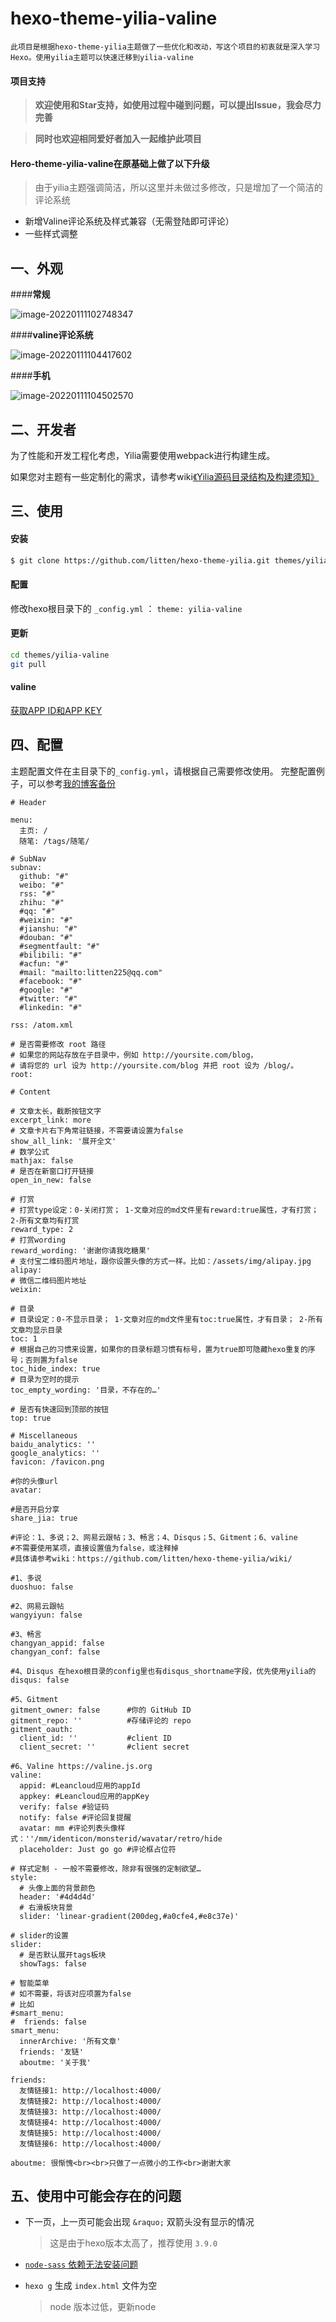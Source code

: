 hexo-theme-yilia-valine
================

    此项目是根据hexo-theme-yilia主题做了一些优化和改动，写这个项目的初衷就是深入学习Hexo。使用yilia主题可以快速迁移到yilia-valine



#### 项目支持

> **欢迎使用和Star支持，如使用过程中碰到问题，可以提出Issue，我会尽力完善**

> **同时也欢迎相同爱好者加入一起维护此项目**

#### Hero-theme-yilia-valine在原基础上做了以下升级
> 由于yilia主题强调简洁，所以这里并未做过多修改，只是增加了一个简洁的评论系统

- 新增Valine评论系统及样式兼容（无需登陆即可评论）
- 一些样式调整

## 一、外观

####**常规**

![image-20220111102748347](https://gitee.com/buxiaoxing/image-bed/raw/master/img/image-20220111102748347.png)



####**valine评论系统**

![image-20220111104417602](https://gitee.com/buxiaoxing/image-bed/raw/master/img/image-20220111104417602.png)

####**手机**

 ![image-20220111104502570](https://gitee.com/buxiaoxing/image-bed/raw/master/img/image-20220111104502570.png)

## 二、开发者

为了性能和开发工程化考虑，Yilia需要使用webpack进行构建生成。

如果您对主题有一些定制化的需求，请参考wiki[《Yilia源码目录结构及构建须知》](https://github.com/litten/hexo-theme-yilia/wiki/Yilia%E6%BA%90%E7%A0%81%E7%9B%AE%E5%BD%95%E7%BB%93%E6%9E%84%E5%8F%8A%E6%9E%84%E5%BB%BA%E9%A1%BB%E7%9F%A5)

## 三、使用

#### 安装

``` bash
$ git clone https://github.com/litten/hexo-theme-yilia.git themes/yilia-valine
```

#### 配置

修改hexo根目录下的 `_config.yml` ： `theme: yilia-valine`

#### 更新

``` bash
cd themes/yilia-valine
git pull
```

#### valine

[获取APP ID和APP KEY](https://valine.js.org/quickstart.html)

## 四、配置

主题配置文件在主目录下的`_config.yml`，请根据自己需要修改使用。
完整配置例子，可以参考[我的博客备份](https://github.com/buxiaoxing/hexoBlog)

```
# Header

menu:
  主页: /
  随笔: /tags/随笔/

# SubNav
subnav:
  github: "#"
  weibo: "#"
  rss: "#"
  zhihu: "#"
  #qq: "#"
  #weixin: "#"
  #jianshu: "#"
  #douban: "#"
  #segmentfault: "#"
  #bilibili: "#"
  #acfun: "#"
  #mail: "mailto:litten225@qq.com"
  #facebook: "#"
  #google: "#"
  #twitter: "#"
  #linkedin: "#"

rss: /atom.xml

# 是否需要修改 root 路径
# 如果您的网站存放在子目录中，例如 http://yoursite.com/blog，
# 请将您的 url 设为 http://yoursite.com/blog 并把 root 设为 /blog/。
root:

# Content

# 文章太长，截断按钮文字
excerpt_link: more
# 文章卡片右下角常驻链接，不需要请设置为false
show_all_link: '展开全文'
# 数学公式
mathjax: false
# 是否在新窗口打开链接
open_in_new: false

# 打赏
# 打赏type设定：0-关闭打赏； 1-文章对应的md文件里有reward:true属性，才有打赏； 2-所有文章均有打赏
reward_type: 2
# 打赏wording
reward_wording: '谢谢你请我吃糖果'
# 支付宝二维码图片地址，跟你设置头像的方式一样。比如：/assets/img/alipay.jpg
alipay:
# 微信二维码图片地址
weixin:

# 目录
# 目录设定：0-不显示目录； 1-文章对应的md文件里有toc:true属性，才有目录； 2-所有文章均显示目录
toc: 1
# 根据自己的习惯来设置，如果你的目录标题习惯有标号，置为true即可隐藏hexo重复的序号；否则置为false
toc_hide_index: true
# 目录为空时的提示
toc_empty_wording: '目录，不存在的…'

# 是否有快速回到顶部的按钮
top: true

# Miscellaneous
baidu_analytics: ''
google_analytics: ''
favicon: /favicon.png

#你的头像url
avatar:

#是否开启分享
share_jia: true

#评论：1、多说；2、网易云跟帖；3、畅言；4、Disqus；5、Gitment；6、valine
#不需要使用某项，直接设置值为false，或注释掉
#具体请参考wiki：https://github.com/litten/hexo-theme-yilia/wiki/

#1、多说
duoshuo: false

#2、网易云跟帖
wangyiyun: false

#3、畅言
changyan_appid: false
changyan_conf: false

#4、Disqus 在hexo根目录的config里也有disqus_shortname字段，优先使用yilia的
disqus: false

#5、Gitment
gitment_owner: false      #你的 GitHub ID
gitment_repo: ''          #存储评论的 repo
gitment_oauth:
  client_id: ''           #client ID
  client_secret: ''       #client secret

#6、Valine https://valine.js.org
valine:
  appid: #Leancloud应用的appId
  appkey: #Leancloud应用的appKey
  verify: false #验证码
  notify: false #评论回复提醒
  avatar: mm #评论列表头像样式：''/mm/identicon/monsterid/wavatar/retro/hide
  placeholder: Just go go #评论框占位符

# 样式定制 - 一般不需要修改，除非有很强的定制欲望…
style:
  # 头像上面的背景颜色
  header: '#4d4d4d'
  # 右滑板块背景
  slider: 'linear-gradient(200deg,#a0cfe4,#e8c37e)'

# slider的设置
slider:
  # 是否默认展开tags板块
  showTags: false

# 智能菜单
# 如不需要，将该对应项置为false
# 比如
#smart_menu:
#  friends: false
smart_menu:
  innerArchive: '所有文章'
  friends: '友链'
  aboutme: '关于我'

friends:
  友情链接1: http://localhost:4000/
  友情链接2: http://localhost:4000/
  友情链接3: http://localhost:4000/
  友情链接4: http://localhost:4000/
  友情链接5: http://localhost:4000/
  友情链接6: http://localhost:4000/

aboutme: 很惭愧<br><br>只做了一点微小的工作<br>谢谢大家
```

## 五、使用中可能会存在的问题

- 下一页，上一页可能会出现 `&raquo;` 双箭头没有显示的情况

  >  这是由于hexo版本太高了，推荐使用 `3.9.0`

- [`node-sass` 依赖无法安装问题](https://www.buxiaoxing.com/2021/12/06/node-sass%E7%9A%84%E5%AE%89%E8%A3%85/)

- `hexo g` 生成 `index.html` 文件为空

  >  node 版本过低，更新node
